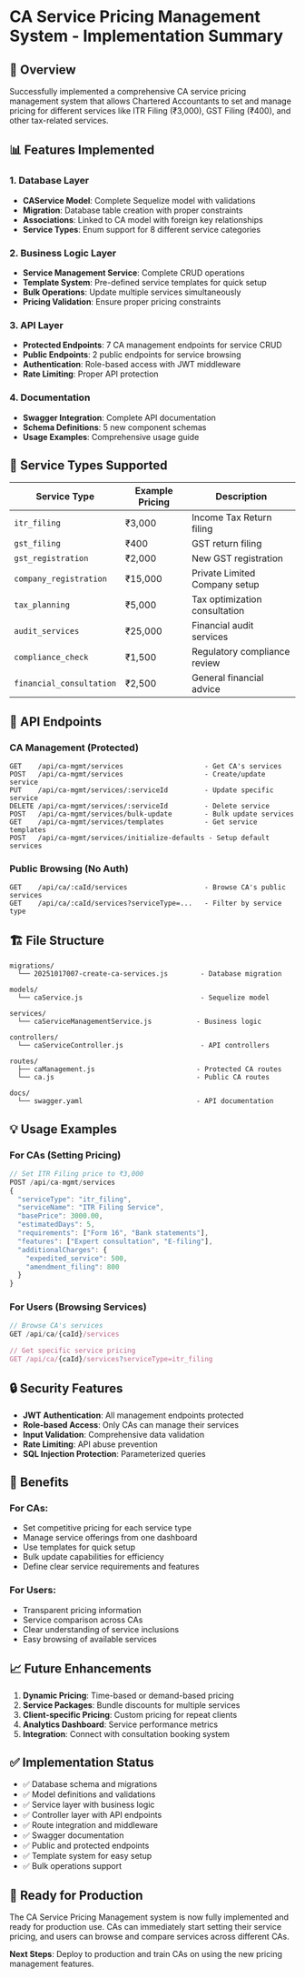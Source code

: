 # CA Service Pricing Management System - Implementation Summary

## 🎯 Overview

Successfully implemented a comprehensive CA service pricing management system that allows Chartered Accountants to set and manage pricing for different services like ITR Filing (₹3,000), GST Filing (₹400), and other tax-related services.

## 📊 Features Implemented

### 1. Database Layer
- **CAService Model**: Complete Sequelize model with validations
- **Migration**: Database table creation with proper constraints
- **Associations**: Linked to CA model with foreign key relationships
- **Service Types**: Enum support for 8 different service categories

### 2. Business Logic Layer
- **Service Management Service**: Complete CRUD operations
- **Template System**: Pre-defined service templates for quick setup
- **Bulk Operations**: Update multiple services simultaneously
- **Pricing Validation**: Ensure proper pricing constraints

### 3. API Layer
- **Protected Endpoints**: 7 CA management endpoints for service CRUD
- **Public Endpoints**: 2 public endpoints for service browsing
- **Authentication**: Role-based access with JWT middleware
- **Rate Limiting**: Proper API protection

### 4. Documentation
- **Swagger Integration**: Complete API documentation
- **Schema Definitions**: 5 new component schemas
- **Usage Examples**: Comprehensive usage guide

## 🔧 Service Types Supported

| Service Type | Example Pricing | Description |
|--------------|----------------|-------------|
| `itr_filing` | ₹3,000 | Income Tax Return filing |
| `gst_filing` | ₹400 | GST return filing |
| `gst_registration` | ₹2,000 | New GST registration |
| `company_registration` | ₹15,000 | Private Limited Company setup |
| `tax_planning` | ₹5,000 | Tax optimization consultation |
| `audit_services` | ₹25,000 | Financial audit services |
| `compliance_check` | ₹1,500 | Regulatory compliance review |
| `financial_consultation` | ₹2,500 | General financial advice |

## 📡 API Endpoints

### CA Management (Protected)
```
GET    /api/ca-mgmt/services                    - Get CA's services
POST   /api/ca-mgmt/services                    - Create/update service
PUT    /api/ca-mgmt/services/:serviceId         - Update specific service
DELETE /api/ca-mgmt/services/:serviceId         - Delete service
POST   /api/ca-mgmt/services/bulk-update        - Bulk update services
GET    /api/ca-mgmt/services/templates          - Get service templates
POST   /api/ca-mgmt/services/initialize-defaults - Setup default services
```

### Public Browsing (No Auth)
```
GET    /api/ca/:caId/services                   - Browse CA's public services
GET    /api/ca/:caId/services?serviceType=...   - Filter by service type
```

## 🏗️ File Structure

```
migrations/
  └── 20251017007-create-ca-services.js        - Database migration

models/
  └── caService.js                             - Sequelize model

services/
  └── caServiceManagementService.js           - Business logic

controllers/
  └── caServiceController.js                   - API controllers

routes/
  ├── caManagement.js                         - Protected CA routes
  └── ca.js                                   - Public CA routes

docs/
  └── swagger.yaml                            - API documentation
```

## 💡 Usage Examples

### For CAs (Setting Pricing)
```javascript
// Set ITR Filing price to ₹3,000
POST /api/ca-mgmt/services
{
  "serviceType": "itr_filing",
  "serviceName": "ITR Filing Service", 
  "basePrice": 3000.00,
  "estimatedDays": 5,
  "requirements": ["Form 16", "Bank statements"],
  "features": ["Expert consultation", "E-filing"],
  "additionalCharges": {
    "expedited_service": 500,
    "amendment_filing": 800
  }
}
```

### For Users (Browsing Services)
```javascript
// Browse CA's services
GET /api/ca/{caId}/services

// Get specific service pricing
GET /api/ca/{caId}/services?serviceType=itr_filing
```

## 🔒 Security Features

- **JWT Authentication**: All management endpoints protected
- **Role-based Access**: Only CAs can manage their services
- **Input Validation**: Comprehensive data validation
- **Rate Limiting**: API abuse prevention
- **SQL Injection Protection**: Parameterized queries

## 🚀 Benefits

### For CAs:
- Set competitive pricing for each service type
- Manage service offerings from one dashboard
- Use templates for quick setup
- Bulk update capabilities for efficiency
- Define clear service requirements and features

### For Users:
- Transparent pricing information
- Service comparison across CAs
- Clear understanding of service inclusions
- Easy browsing of available services

## 📈 Future Enhancements

1. **Dynamic Pricing**: Time-based or demand-based pricing
2. **Service Packages**: Bundle discounts for multiple services
3. **Client-specific Pricing**: Custom pricing for repeat clients
4. **Analytics Dashboard**: Service performance metrics
5. **Integration**: Connect with consultation booking system

## ✅ Implementation Status

- ✅ Database schema and migrations
- ✅ Model definitions and validations
- ✅ Service layer with business logic
- ✅ Controller layer with API endpoints
- ✅ Route integration and middleware
- ✅ Swagger documentation
- ✅ Public and protected endpoints
- ✅ Template system for easy setup
- ✅ Bulk operations support

## 🎉 Ready for Production

The CA Service Pricing Management system is now fully implemented and ready for production use. CAs can immediately start setting their service pricing, and users can browse and compare services across different CAs.

**Next Steps**: Deploy to production and train CAs on using the new pricing management features.